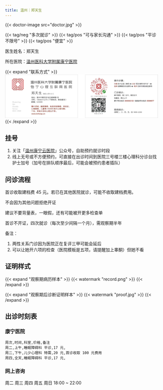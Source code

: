 ```yaml
---
title: 温州｜郑天生
---
```


{{< doctor-image src="doctor.jpg" >}}

{{< tag/neg "多次就诊" >}} {{< tag/pos "可与家长沟通" >}}
{{< tag/pos "平诊不限号" >}} {{< tag/pos "便宜" >}}

医生姓名：郑天生

所在医院：[温州医科大学附属康宁医院](https://amap.com/place/B024103ZQK)

{{< expand "联系方式" >}}
![QR](contact.jpg)
{{< /expand >}}

## 挂号

1. 关注「[温州康宁云医院](weixin://wenzhoukangning)」公众号，自助预约就诊时段
1. 线上无号或不方便预约，可直接在出诊时间到医院三号楼三楼心理科分诊台找护士加号（加号在排队顺序最后，可能会被预约患者插队）

## 问诊流程

首诊收取建档费 45 元。若已在其他医院就诊，可能不收取建档费用。

不会因为其他问题拒绝开证

建议不要背量表，一眼假，还有可能被开更多检查单

首诊不开证，四次就诊（每次至少间隔一个月），需观察期半年

备注：

1. 两性关系门诊因为医院正在复评三甲可能会延后
1. 可以让她开六项的检查（医院模板是五项，请提醒加上睾酮）但她不看

## 证明样式

{{< expand "观察期病历样本" >}}
{{< watermark "record.png" >}}
{{< /expand >}}

{{< expand "观察期后诊断证明样本" >}}
{{< watermark "proof.jpg" >}}
{{< /expand >}}

## 出诊时刻表

### 康宁医院

```csv
周次,时间,科室,价格,备注
周二,上午,睡眠障碍科 平诊,17 元,
周二,下午,儿少心理科 特需,20 元,首诊收取 100 元费用
周四,全天,睡眠障碍科 平诊,17 元,
```

### 网上咨询

周二 周三 周四 周五 周日 18:00 ~ 22:00

